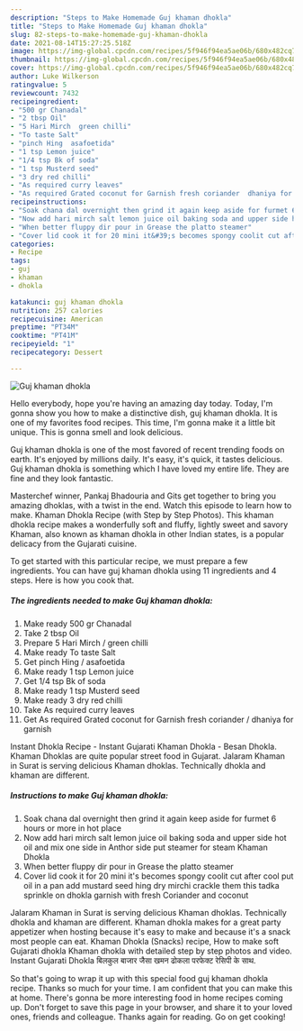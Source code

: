 ```yaml
---
description: "Steps to Make Homemade Guj khaman dhokla"
title: "Steps to Make Homemade Guj khaman dhokla"
slug: 82-steps-to-make-homemade-guj-khaman-dhokla
date: 2021-08-14T15:27:25.518Z
image: https://img-global.cpcdn.com/recipes/5f946f94ea5ae06b/680x482cq70/guj-khaman-dhokla-recipe-main-photo.jpg
thumbnail: https://img-global.cpcdn.com/recipes/5f946f94ea5ae06b/680x482cq70/guj-khaman-dhokla-recipe-main-photo.jpg
cover: https://img-global.cpcdn.com/recipes/5f946f94ea5ae06b/680x482cq70/guj-khaman-dhokla-recipe-main-photo.jpg
author: Luke Wilkerson
ratingvalue: 5
reviewcount: 7432
recipeingredient:
- "500 gr Chanadal"
- "2 tbsp Oil"
- "5 Hari Mirch  green chilli"
- "To taste Salt"
- "pinch Hing  asafoetida"
- "1 tsp Lemon juice"
- "1/4 tsp Bk of soda"
- "1 tsp Musterd seed"
- "3 dry red chilli"
- "As required curry leaves"
- "As required Grated coconut for Garnish fresh coriander  dhaniya for garnish"
recipeinstructions:
- "Soak chana dal overnight then grind it again keep aside for furmet 6 hours or more in hot place"
- "Now add hari mirch salt lemon juice oil baking soda and upper side hot oil and mix one side in Anthor side put steamer for steam Khaman Dhokla"
- "When better fluppy dir pour in Grease the platto steamer"
- "Cover lid cook it for 20 mini it&#39;s becomes spongy coolit cut after cool put oil in a pan add mustard seed hing dry mirchi crackle them this tadka sprinkle on dhokla garnish with fresh Coriander and coconut"
categories:
- Recipe
tags:
- guj
- khaman
- dhokla

katakunci: guj khaman dhokla 
nutrition: 257 calories
recipecuisine: American
preptime: "PT34M"
cooktime: "PT41M"
recipeyield: "1"
recipecategory: Dessert

---
```



![Guj khaman dhokla](https://img-global.cpcdn.com/recipes/5f946f94ea5ae06b/680x482cq70/guj-khaman-dhokla-recipe-main-photo.jpg)

Hello everybody, hope you're having an amazing day today. Today, I'm gonna show you how to make a distinctive dish, guj khaman dhokla. It is one of my favorites food recipes. This time, I'm gonna make it a little bit unique. This is gonna smell and look delicious.

Guj khaman dhokla is one of the most favored of recent trending foods on earth. It's enjoyed by millions daily. It's easy, it's quick, it tastes delicious. Guj khaman dhokla is something which I have loved my entire life. They are fine and they look fantastic.

Masterchef winner, Pankaj Bhadouria and Gits get together to bring you amazing dhoklas, with a twist in the end. Watch this episode to learn how to make. Khaman Dhokla Recipe (with Step by Step Photos). This khaman dhokla recipe makes a wonderfully soft and fluffy, lightly sweet and savory Khaman, also known as khaman dhokla in other Indian states, is a popular delicacy from the Gujarati cuisine.


To get started with this particular recipe, we must prepare a few ingredients. You can have guj khaman dhokla using 11 ingredients and 4 steps. Here is how you cook that.

<!--inarticleads1-->

##### The ingredients needed to make Guj khaman dhokla:

1. Make ready 500 gr Chanadal
1. Take 2 tbsp Oil
1. Prepare 5 Hari Mirch / green chilli
1. Make ready To taste Salt
1. Get pinch Hing / asafoetida
1. Make ready 1 tsp Lemon juice
1. Get 1/4 tsp Bk of soda
1. Make ready 1 tsp Musterd seed
1. Make ready 3 dry red chilli
1. Take As required curry leaves
1. Get As required Grated coconut for Garnish fresh coriander / dhaniya for garnish


Instant Dhokla Recipe - Instant Gujarati Khaman Dhokla - Besan Dhokla. Khaman Dhoklas are quite popular street food in Gujarat. Jalaram Khaman in Surat is serving delicious Khaman dhoklas. Technically dhokla and khaman are different. 

<!--inarticleads2-->

##### Instructions to make Guj khaman dhokla:

1. Soak chana dal overnight then grind it again keep aside for furmet 6 hours or more in hot place
1. Now add hari mirch salt lemon juice oil baking soda and upper side hot oil and mix one side in Anthor side put steamer for steam Khaman Dhokla
1. When better fluppy dir pour in Grease the platto steamer
1. Cover lid cook it for 20 mini it&#39;s becomes spongy coolit cut after cool put oil in a pan add mustard seed hing dry mirchi crackle them this tadka sprinkle on dhokla garnish with fresh Coriander and coconut


Jalaram Khaman in Surat is serving delicious Khaman dhoklas. Technically dhokla and khaman are different. Khaman dhokla makes for a great party appetizer when hosting because it&#39;s easy to make and because it&#39;s a snack most people can eat. Khaman Dhokla (Snacks) recipe, How to make soft Gujarati dhokla Khaman dhokla with detailed step by step photos and video. Instant Gujarati Dhokla बिलकुल बाजार जैसा खमन ढोकला परफेक्ट रेसिपी के साथ. 

So that's going to wrap it up with this special food guj khaman dhokla recipe. Thanks so much for your time. I am confident that you can make this at home. There's gonna be more interesting food in home recipes coming up. Don't forget to save this page in your browser, and share it to your loved ones, friends and colleague. Thanks again for reading. Go on get cooking!
